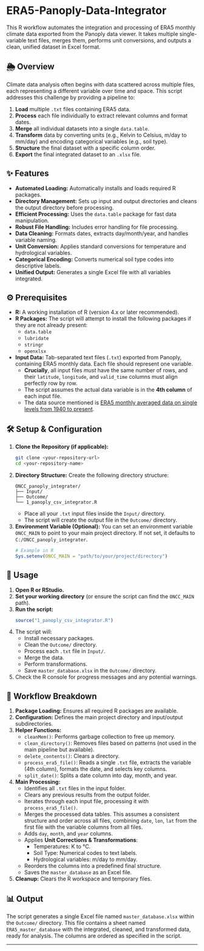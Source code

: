 # ERA5-Panoply-Data-Integrator

This R workflow automates the integration and processing of ERA5 monthly climate data exported from the Panoply data viewer. It takes multiple single-variable text files, merges them, performs unit conversions, and outputs a clean, unified dataset in Excel format.

## 🌦️ Overview

Climate data analysis often begins with data scattered across multiple files, each representing a different variable over time and space. This script addresses this challenge by providing a pipeline to:

1.  **Load** multiple `.txt` files containing ERA5 data.
2.  **Process** each file individually to extract relevant columns and format dates.
3.  **Merge** all individual datasets into a single `data.table`.
4.  **Transform** data by converting units (e.g., Kelvin to Celsius, m/day to mm/day) and encoding categorical variables (e.g., soil type).
5.  **Structure** the final dataset with a specific column order.
6.  **Export** the final integrated dataset to an `.xlsx` file.

## ✨ Features

* **Automated Loading:** Automatically installs and loads required R packages.
* **Directory Management:** Sets up input and output directories and cleans the output directory before processing.
* **Efficient Processing:** Uses the `data.table` package for fast data manipulation.
* **Robust File Handling:** Includes error handling for file processing.
* **Data Cleaning:** Formats dates, extracts day/month/year, and handles variable naming.
* **Unit Conversion:** Applies standard conversions for temperature and hydrological variables.
* **Categorical Encoding:** Converts numerical soil type codes into descriptive labels.
* **Unified Output:** Generates a single Excel file with all variables integrated.

## ⚙️ Prerequisites

* **R:** A working installation of R (version 4.x or later recommended).
* **R Packages:** The script will attempt to install the following packages if they are not already present:
    * `data.table`
    * `lubridate`
    * `stringr`
    * `openxlsx`
* **Input Data:** Tab-separated text files (`.txt`) exported from Panoply, containing ERA5 monthly data. Each file should represent one variable.
    * **Crucially**, all input files *must* have the same number of rows, and their `latitude`, `longitude`, and `valid_time` columns must align perfectly row by row.
    * The script assumes the actual data variable is in the **4th column** of each input file.
    * The data source mentioned is [ERA5 monthly averaged data on single levels from 1940 to present](https://goo.su/6XZSK).

## 🛠️ Setup & Configuration

1.  **Clone the Repository (if applicable):**
    ```bash
    git clone <your-repository-url>
    cd <your-repository-name>
    ```
2.  **Directory Structure:** Create the following directory structure:
    ```
    ONCC_panoply_integrater/
    ├── Input/
    ├── Outcome/
    └── 1_panoply_csv_integrator.R
    ```
    * Place all your `.txt` input files inside the `Input/` directory.
    * The script will create the output file in the `Outcome/` directory.
3.  **Environment Variable (Optional):** You can set an environment variable `ONCC_MAIN` to point to your main project directory. If not set, it defaults to `C:/ONCC_panoply_integrater`.
    ```R
    # Example in R
    Sys.setenv(ONCC_MAIN = "path/to/your/project/directory")
    ```

## 🚀 Usage

1.  **Open R or RStudio.**
2.  **Set your working directory** (or ensure the script can find the `ONCC_MAIN` path).
3.  **Run the script:**
    ```R
    source("1_panoply_csv_integrator.R")
    ```
4.  The script will:
    * Install necessary packages.
    * Clean the `Outcome/` directory.
    * Process each `.txt` file in `Input/`.
    * Merge the data.
    * Perform transformations.
    * Save `master_database.xlsx` in the `Outcome/` directory.
5.  Check the R console for progress messages and any potential warnings.

## 📜 Workflow Breakdown

1.  **Package Loading:** Ensures all required R packages are available.
2.  **Configuration:** Defines the main project directory and input/output subdirectories.
3.  **Helper Functions:**
    * `cleanMem()`: Performs garbage collection to free up memory.
    * `clean_directory()`: Removes files based on patterns (not used in the main pipeline but available).
    * `delete_contents()`: Clears a directory.
    * `process_era5_file()`: Reads a single `.txt` file, extracts the variable (4th column), formats the date, and selects key columns.
    * `split_date()`: Splits a date column into day, month, and year.
4.  **Main Processing:**
    * Identifies all `.txt` files in the input folder.
    * Clears any previous results from the output folder.
    * Iterates through each input file, processing it with `process_era5_file()`.
    * Merges the processed data tables. This assumes a consistent structure and order across all files, combining `date`, `lon`, `lat` from the first file with the variable columns from all files.
    * Adds `day`, `month`, and `year` columns.
    * Applies **Unit Corrections & Transformations**:
        * Temperatures: K to °C.
        * Soil Type: Numerical codes to text labels.
        * Hydrological variables: m/day to mm/day.
    * Reorders the columns into a predefined final structure.
    * Saves the `master_database` as an Excel file.
5.  **Cleanup:** Clears the R workspace and temporary files.

## 📊 Output

The script generates a single Excel file named `master_database.xlsx` within the `Outcome/` directory. This file contains a sheet named `ERA5_master_database` with the integrated, cleaned, and transformed data, ready for analysis. The columns are ordered as specified in the script.

---
